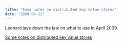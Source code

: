 ```yaml
---
title: "Some notes on distributed key value stores"
date: "2009-04-21"
---
```


Leonard lays down the law on what to use in April 2009.

  
[Some notes on distributed key value stores](http://randomfoo.net/2009/04/20/some-notes-on-distributed-key-stores)
